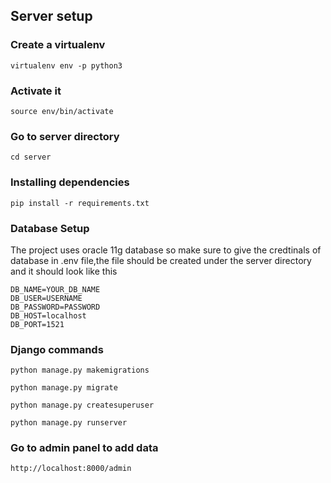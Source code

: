 ## Server setup

### Create a virtualenv
```
virtualenv env -p python3
```
### Activate it
```
source env/bin/activate
```
### Go to server directory

```
cd server
```
### Installing dependencies

```
pip install -r requirements.txt
```
### Database Setup

 The project uses oracle 11g database so make sure to give the credtinals of database in .env file,the file should be created under the server directory and it should look like this
```
DB_NAME=YOUR_DB_NAME
DB_USER=USERNAME
DB_PASSWORD=PASSWORD
DB_HOST=localhost
DB_PORT=1521
```

### Django commands

```
python manage.py makemigrations
```

```
python manage.py migrate
```

```
python manage.py createsuperuser
```

```
python manage.py runserver
```

### Go to admin panel to add data
```
http://localhost:8000/admin